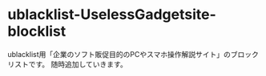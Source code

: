 # ublacklist-UselessGadgetsite-blocklist
ublacklist用「企業のソフト販促目的のPCやスマホ操作解説サイト」のブロックリストです。
随時追加していきます。
